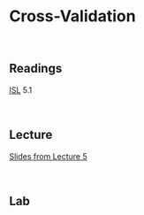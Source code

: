 # Cross-Validation  

<br>

## Readings  

[ISL](https://www.statlearning.com/) 5.1

<br>

## Lecture 

[Slides from Lecture 5](https://pjakiela.github.io/ECON370/L5-CV-2024-8-20.pdf)

<br>

## Lab
